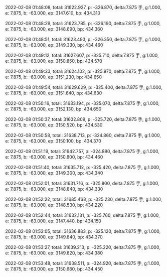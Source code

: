 2022-02-08 01:48:08, total: 31622.927, p: -326.870, delta:7.875 手, g:1.000, e: 7.875, b: -63.000, ep: 3147.610, bp: 434.310

2022-02-08 01:48:29, total: 31623.785, p: -326.190, delta:7.875 手, g:1.000, e: 7.875, b: -63.000, ep: 3148.690, bp: 434.360

2022-02-08 01:48:51, total: 31623.493, p: -326.350, delta:7.875 手, g:1.000, e: 7.875, b: -63.000, ep: 3149.330, bp: 434.460

2022-02-08 01:49:12, total: 31627.607, p: -325.710, delta:7.875 手, g:1.000, e: 7.875, b: -63.000, ep: 3150.850, bp: 434.570

2022-02-08 01:49:33, total: 31624.102, p: -325.970, delta:7.875 手, g:1.000, e: 7.875, b: -63.000, ep: 3151.230, bp: 434.650

2022-02-08 01:49:54, total: 31629.629, p: -325.400, delta:7.875 手, g:1.000, e: 7.875, b: -63.000, ep: 3151.640, bp: 434.630

2022-02-08 01:50:16, total: 31633.194, p: -325.070, delta:7.875 手, g:1.000, e: 7.875, b: -63.000, ep: 3152.130, bp: 434.650

2022-02-08 01:50:37, total: 31632.809, p: -325.720, delta:7.875 手, g:1.000, e: 7.875, b: -63.000, ep: 3150.520, bp: 434.530

2022-02-08 01:50:58, total: 31638.713, p: -324.860, delta:7.875 手, g:1.000, e: 7.875, b: -63.000, ep: 3150.100, bp: 434.370

2022-02-08 01:51:19, total: 31642.757, p: -324.880, delta:7.875 手, g:1.000, e: 7.875, b: -63.000, ep: 3150.800, bp: 434.460

2022-02-08 01:51:40, total: 31635.712, p: -325.420, delta:7.875 手, g:1.000, e: 7.875, b: -63.000, ep: 3149.300, bp: 434.340

2022-02-08 01:52:01, total: 31631.716, p: -325.800, delta:7.875 手, g:1.000, e: 7.875, b: -63.000, ep: 3148.840, bp: 434.330

2022-02-08 01:52:22, total: 31635.463, p: -325.230, delta:7.875 手, g:1.000, e: 7.875, b: -63.000, ep: 3148.530, bp: 434.220

2022-02-08 01:52:44, total: 31632.131, p: -325.760, delta:7.875 手, g:1.000, e: 7.875, b: -63.000, ep: 3147.440, bp: 434.150

2022-02-08 01:53:05, total: 31636.883, p: -325.120, delta:7.875 手, g:1.000, e: 7.875, b: -63.000, ep: 3149.840, bp: 434.370

2022-02-08 01:53:27, total: 31639.213, p: -325.220, delta:7.875 手, g:1.000, e: 7.875, b: -63.000, ep: 3149.820, bp: 434.380

2022-02-08 01:53:48, total: 31638.511, p: -324.920, delta:7.875 手, g:1.000, e: 7.875, b: -63.000, ep: 3150.680, bp: 434.450